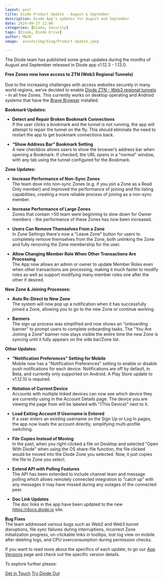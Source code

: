 ```yaml
---
layout: post
title: Diode Product Update - August & September
description: Diode App's updates for August and September
date: 2024-09-27 12:00
categories: [Diode, Security]
tags: [Diode, Diode Drive]
author: MNJR
image: 	assets/img/blog/Product Update.jpeg

---
```


The Diode team has published some great updates during the months of August and September released in Diode app v1.12.3 - 1.13.0.

**Free Zones now have access to ZTN (Web3 Regional Tunnels)**
<br><br>Due to the increasing challenges with access websites securely in many world regions, we’ve decided to enable [Diode ZTN - Web3 regional tunnels](https://app.docs.diode.io/docs/features/regional-tunnels/) - in all free Zones. This currently works on desktop operating and Android systems that have the [Brave Browser](https://app.docs.diode.io/docs/faq/why-does-the-diode-app-use-the-brave-browser-for-some-bookmarks/) installed. 

**Bookmark Updates:**
- **Detect and Repair Broken Bookmark Connections**
<br> If the user clicks a bookmark and the tunnel is not running, the app will attempt to repair the tunnel on the fly. This should eliminate the need to restart the app to get bookmark connections back.

- **“Show Address Bar” Bookmark Setting**
<br> A new checkbox allows users to show the browser’s address bar when opening a Bookmark. If checked, the URL opens in a "normal" window, with any tab using the tunnel configured for the Bookmark.

**Zone Updates:**

- **Increase Performance of Non-Sync Zones** 
<br>The team dove into non-sync Zones (e.g. if you join a Zone as a Read Only member) and improved the performance of joining and file listing capabilities, creating a more reliable process of joining as a non-sync member.

- **Increase Performance of Large Zones**
<br>Zones that contain >50 team were beginning to slow down for Owner members - the performance of these Zones has now been increased.

- **Users Can Remove Themselves From a Zone** 
<br> In Zone Settings there's now a "Leave Zone" button for users to completely remove themselves from the Zone, both unlinking the Zone and fully removing the Zone membership for the user.

- **Allow Changing Member Role When Other Transactions Are Processing** 
<br>The App now allows an admin or owner to update Member Roles even when other transactions are processing, making it much faster to modify roles as well as support modifying many member roles one after the other if desired.

**New Zone & Joining Processes:**
- **Auto Re-Direct to New Zone** 
<br>The system will now pop up a notification when it has successfully joined a Zone, allowing you to go to the new Zone or continue working.

- **Banners** 
<br> The sign up process was simplified and now shows an “onboarding banner” to prompt users to complete onboarding tasks. The "You Are Joining a Zone" banner now stays visible the entire time the new Zone is syncing until it fully appears on the side bar/Zone list.

**Other Updates:**
- **“Notification Preferences” Setting for Mobile** 
<br> Mobile now has a "Notification Preferences" setting to enable or disable push notifications for each device. Notifications are off by default, in Beta, and currently only supported on Android. A Play Store update to v1.12.10 is required.

- **Notation of Current Device**
<br> Accounts with multiple linked devices can now see which device they are currently using in the Account Details page. The device you are viewing the page from will be labeled with "(This Device)" next to it.

- **Load Exiting Account If Username is Entered** 
<br>If a user enters an existing username on the Sign Up or Log In pages, the app now loads the account directly, simplifying multi-profile switching.

- **File Copies Instead of Moving** 
<br>In the past, when you right-clicked a file on Desktop and selected "Open With Diode" when using the OS share-file function, the file clicked would be moved into the Diode Zone you selected. Now, it just copies the file to Zone you select.

- **Extend API with Polling Features** 
<br> The API has been extended to include channel team and message polling which allows remotely connected integration to “catch up” with any messages it may have missed during any outages of the connected peer.

- **Doc Link Updates** 
<br> The doc links in the app have been updated to the new https://docs.diode.io site.


**Bug Fixes** 
<br>
The team addressed various bugs such as Web2 and Web3 tunnel disruptions, file sync failures during interruptions, incorrect Zone initialization progress, un-clickable links in tooltips, lost log view on mobile after deleting logs, and CPU overconsumption during permission checks.

If you want to read more about the specifics of each update, to go our [App Versions](https://support.diode.io/category/9gss923s33-diode-app-updates-version) page and check out the specific version details.

To explore further please:
<div class="story__buttons">
  <a href="{{"https://contactdiode.paperform.co"}}" class="btn" target="">Get in Touch</a>
  <a href="#download-app" class="btn popup-open" target="">Try Diode Out</a>
</div>

